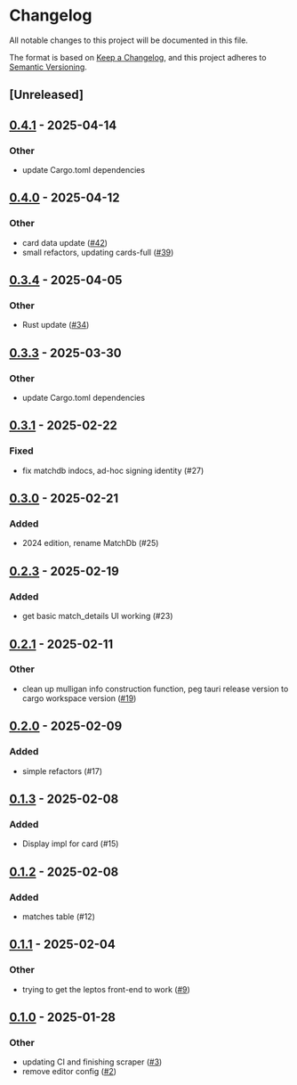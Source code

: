 # Changelog

All notable changes to this project will be documented in this file.

The format is based on [Keep a Changelog](https://keepachangelog.com/en/1.0.0/),
and this project adheres to [Semantic Versioning](https://semver.org/spec/v2.0.0.html).

## [Unreleased]

## [0.4.1](https://github.com/gazure/arenabuddy/compare/arenabuddy_core-v0.4.0...arenabuddy_core-v0.4.1) - 2025-04-14

### Other

- update Cargo.toml dependencies

## [0.4.0](https://github.com/gazure/arenabuddy/compare/arenabuddy_core-v0.3.4...arenabuddy_core-v0.4.0) - 2025-04-12

### Other

- card data update ([#42](https://github.com/gazure/arenabuddy/pull/42))
- small refactors, updating cards-full ([#39](https://github.com/gazure/arenabuddy/pull/39))

## [0.3.4](https://github.com/gazure/arenabuddy/compare/arenabuddy_core-v0.3.3...arenabuddy_core-v0.3.4) - 2025-04-05

### Other

- Rust update ([#34](https://github.com/gazure/arenabuddy/pull/34))

## [0.3.3](https://github.com/gazure/arenabuddy/compare/arenabuddy_core-v0.3.2...arenabuddy_core-v0.3.3) - 2025-03-30

### Other

- update Cargo.toml dependencies

## [0.3.1](https://github.com/gazure/arenabuddy/compare/arenabuddy_core-v0.3.0...arenabuddy_core-v0.3.1) - 2025-02-22

### Fixed

- fix matchdb indocs, ad-hoc signing identity (#27)

## [0.3.0](https://github.com/gazure/arenabuddy/compare/arenabuddy_core-v0.2.3...arenabuddy_core-v0.3.0) - 2025-02-21

### Added

- 2024 edition, rename MatchDb (#25)

## [0.2.3](https://github.com/gazure/arenabuddy/compare/arenabuddy_core-v0.2.2...arenabuddy_core-v0.2.3) - 2025-02-19

### Added

- get basic match_details UI working (#23)

## [0.2.1](https://github.com/gazure/arenabuddy/compare/arenabuddy_core-v0.2.0...arenabuddy_core-v0.2.1) - 2025-02-11

### Other

- clean up mulligan info construction function, peg tauri release version to cargo workspace version ([#19](https://github.com/gazure/arenabuddy/pull/19))

## [0.2.0](https://github.com/gazure/arenabuddy/compare/arenabuddy_core-v0.1.3...arenabuddy_core-v0.2.0) - 2025-02-09

### Added

- simple refactors (#17)

## [0.1.3](https://github.com/gazure/arenabuddy/compare/arenabuddy_core-v0.1.2...arenabuddy_core-v0.1.3) - 2025-02-08

### Added

- Display impl for card (#15)

## [0.1.2](https://github.com/gazure/arenabuddy/compare/arenabuddy_core-v0.1.1...arenabuddy_core-v0.1.2) - 2025-02-08

### Added

- matches table (#12)

## [0.1.1](https://github.com/gazure/arenabuddy/compare/arenabuddy_core-v0.1.0...arenabuddy_core-v0.1.1) - 2025-02-04

### Other

- trying to get the leptos front-end to work ([#9](https://github.com/gazure/arenabuddy/pull/9))

## [0.1.0](https://github.com/gazure/arenabuddy/releases/tag/arenabuddy_core-v0.1.0) - 2025-01-28

### Other

- updating CI and finishing scraper ([#3](https://github.com/gazure/arenabuddy/pull/3))
- remove editor config ([#2](https://github.com/gazure/arenabuddy/pull/2))
